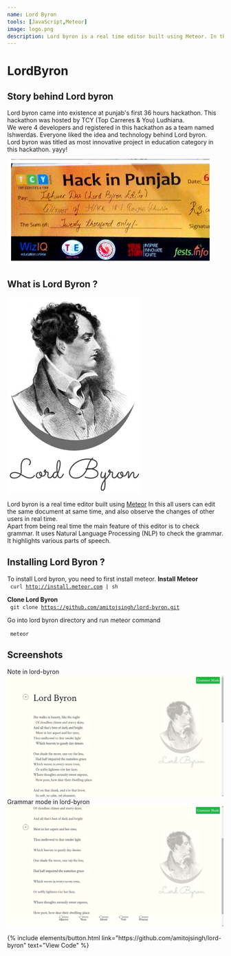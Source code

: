 ```yaml
---
name: Lord Byron
tools: [JavaScript,Meteor]
image: logo.png
description: Lord byron is a real time editor built using Meteor. In this all users can edit the same document at same time, and also observe the changes of other users in real time.
---
```

# LordByron

## Story behind Lord byron

Lord byron came into existence at punjab's first 36 hours hackathon. This hackathon was hosted by TCY (Top Carreres & You) Ludhiana.  
We were 4 developers and registered in this hackathon as a team named Ishwerdas. Everyone liked the idea and technology behind Lord byron.  
Lord byron was titled as most innovative project in education category in this hackathon. yayy!  

![Hackathon](../assets/images/certi.jpg)

## What is Lord Byron ?
![Logo](../assets/images/logo.png)

Lord byron is a real time editor built using <a href="http://meteor.com">Meteor</a>
In this all users can edit the same document at same time, and also observe the changes of other users in real time.  
Apart from being real time the main feature of this editor is to check grammar. It uses Natural Language Processing (NLP) to check the grammar. It highlights various parts of speech.

## Installing Lord Byron ?
To install Lord byron, you need to first install meteor.
<b> Install Meteor</b>  
<code> curl http://install.meteor.com | sh </code>
  
<b> Clone Lord Byron </b>  
<code> git clone https://github.com/amitojsingh/lord-byron.git </code>

<p>Go into lord byron directory and run meteor command</p>
<code> meteor</code>

## Screenshots
Note in lord-byron
![Hackathon](../assets/images/1.png)
Grammar mode in lord-byron
![Hackathon](../assets/images/2.png)

<p class="text-center">
{% include elements/button.html link="https://github.com/amitojsingh/lord-byron" text="View Code" %}
</p>